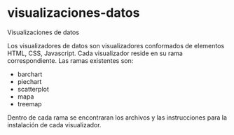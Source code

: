 # visualizaciones-datos
Visualizaciones de datos

Los visualizadores de datos son visualizadores conformados de elementos HTML, CSS, Javascript. Cada visualizador reside en su rama correspondiente.
Las ramas existentes son:

- barchart
- piechart
- scatterplot
- mapa
- treemap

Dentro de cada rama se encontraran los archivos y las instrucciones para la instalación de cada visualizador.
